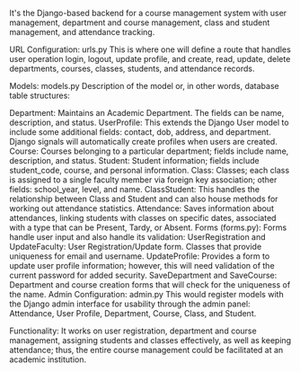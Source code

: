 It's the Django-based backend for a course management system with user management, department and course management, class and student management, and attendance tracking.

URL Configuration: urls.py
This is where one will define a route that handles user operation login, logout, update profile, and create, read, update, delete departments, courses, classes, students, and attendance records.

Models: models.py
Description of the model or, in other words, database table structures:

Department: Maintains an Academic Department. The fields can be name, description, and status.
UserProfile: This extends the Django User model to include some additional fields: contact, dob, address, and department. Django signals will automatically create profiles when users are created.
Course: Courses belonging to a particular department; fields include name, description, and status.
Student: Student information; fields include student_code, course, and personal information.
Class: Classes; each class is assigned to a single faculty member via foreign key association; other fields: school_year, level, and name.
ClassStudent: This handles the relationship between Class and Student and can also house methods for working out attendance statistics.
Attendance: Saves information about attendances, linking students with classes on specific dates, associated with a type that can be Present, Tardy, or Absent.
Forms (forms.py):
Forms handle user input and also handle its validation:
UserRegistration and UpdateFaculty: User Registration/Update form. Classes that provide uniqueness for email and username.
UpdateProfile: Provides a form to update user profile information; however, this will need validation of the current password for added security.
SaveDepartment and SaveCourse: Department and course creation forms that will check for the uniqueness of the name.
Admin Configuration: admin.py
This would register models with the Django admin interface for usability through the admin panel: Attendance, User Profile, Department, Course, Class, and Student.

Functionality:
It works on user registration, department and course management, assigning students and classes effectively, as well as keeping attendance; thus, the entire course management could be facilitated at an academic institution.
